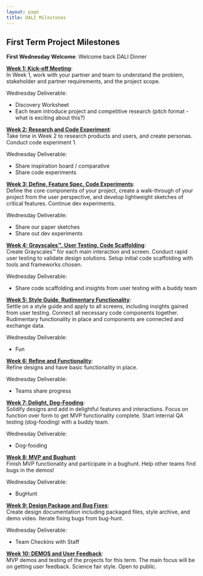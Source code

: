 ```yaml
---
layout: page
title: DALI Milestones
---
```



## First Term Project Milestones

**First Wednesday Welcome**:
Welcome back DALI Dinner

[**Week 1: Kick-off Meeting**](week01/):<br>
In Week 1, work with your partner and team to understand the problem, stakeholder and partner requirements, and the project scope.

Wednesday Deliverable:
* Discovery Worksheet
* Each team introduce project and competitive research (pitch format - what is exciting about this?)

[**Week 2: Research and Code Experiment**](week02/):<br>
Take time in Week 2 to research products and users, and create personas. Conduct code experiment 1. <!--individual //todo @tim-->

Wednesday Deliverable:
* Share inspiration board / comparative
* Share code experiments <!--speed dating style //todo @erica-->

[**Week 3: Define, Feature Spec, Code Experiments**](week03/):<br>
Define the core components of your project, create a walk-through of your project from the user perspective, and develop lightweight sketches of critical features. Continue dev experiments. <!--team experiment //todo @tim-->

Wednesday Deliverable:
* Share our paper sketches <!-- science fair style -->
* Share out dev experiments

[**Week 4: Grayscales™, User Testing, Code Scaffolding**](week04/):<br>
Create Grayscales™ for each main interaction and screen. Conduct rapid user testing to validate design solutions. Setup initial code scaffolding with tools and frameworks chosen.

Wednesday Deliverable:
* Share code scaffolding and insights from user testing with a buddy team <!-- with grayscales -->

[**Week 5: Style Guide, Rudimentary Functionality**](week05/):<br>
Settle on a style guide and apply to all screens, including insights gained from user testing. Connect all necessary code components together. Rudimentary functionality in place and components are connected and exchange data.

Wednesday Deliverable:
* Fun

[**Week 6: Refine and Functionality**](week06/):<br>
Refine designs and have basic functionality in place.

Wednesday Deliverable:
* Teams share progress <!-- science fair style -->

[**Week 7: Delight, Dog-Fooding**](week07/):<br>
Solidify designs and add in delightful features and interactions. Focus on function over form to get MVP functionality complete. Start internal QA testing (dog-fooding) with a buddy team.

Wednesday Deliverable:
* Dog-fooding

[**Week 8: MVP and Bughunt**](week08/):<br>
Finish MVP functionality and participate in a bughunt. Help other teams find bugs in the demos!

Wednesday Deliverable:
* BugHunt

[**Week 9: Design Package and Bug Fixes**](week09/):<br>
Create design documentation including packaged files, style archive, and demo video. Iterate fixing bugs from bug-hunt.

Wednesday Deliverable:
* Team Checkins with Staff <!-- putting out fires, check presentations -->

[**Week 10: DEMOS and User Feedback**](week10/):<br>
MVP demos and testing of the projects for this term. The main focus will be on getting user feedback. Science fair style. Open to public.


<!--
## Continuing Term Project Milestones TBD

* **Planning Meeting** (week 1):<br>
  Incorporate feedback and user testing from previous term into a cohesive milestone plan for the term.
  * Everyone: milestone plan, goals

* **User Testing Plan** (week 2):<br>
  Create a testing goal and plan for the term.

* **Implement** (week 3):<br>
  Code, Build, Design.
  * Dev: implement code test framework

* **Test** (week 4):<br>
  Do user testing based on plan.

* **Implement** (week 5):<br>
  Code, Build, Design

* **Test** (week 6):<br>
  Do user testing based on plan. External users.

* **Implement** (week 7):<br>
  Code, Build, Design

* **Bug Hunt** (week 8):<br>
  Finish MVP functionality and participate in a bughunt. Help other teams find bugs in the demos!

* **Design Documentation & Bug Fixing** (week 9):<br>
  Create design documentation such as style guides and demo videos.  Iterate fixing bugs from bughunt.

* **Term Demos and Testing** (week 10):<br>
  MVP demos and testing of the projects for this term. The main focus will be on getting user feedback. Science fair style. Open to public.

  -->
